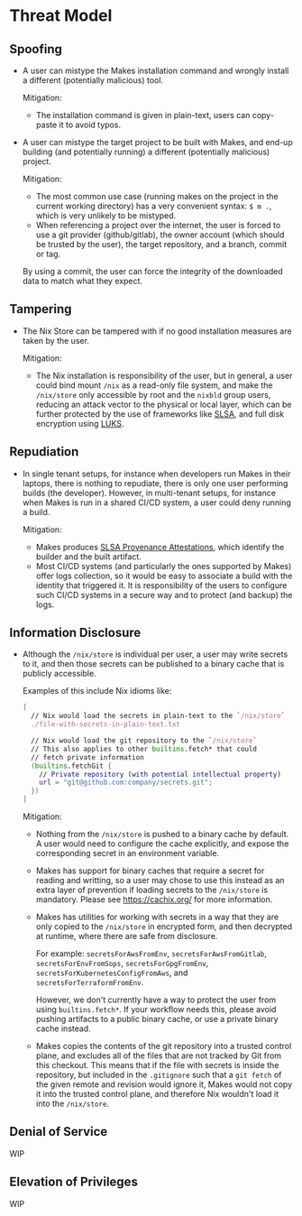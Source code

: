# Threat Model

## Spoofing

- A user can mistype the Makes installation command
    and wrongly install a different (potentially malicious) tool.

    Mitigation:

    - The installation command is given in plain-text,
        users can copy-paste it to avoid typos.

- A user can mistype the target project to be built with Makes,
    and end-up building (and potentially running)
    a different (potentially malicious) project.

    Mitigation:

    - The most common use case
        (running makes on the project in the current working directory)
        has a very convenient syntax: `$ m .`,
        which is very unlikely to be mistyped.
    - When referencing a project over the internet,
        the user is forced to use a git provider (github/gitlab),
        the owner account (which should be trusted by the user),
        the target repository,
        and a branch, commit or tag.

    By using a commit,
    the user can force the integrity of the downloaded data
    to match what they expect.

## Tampering

- The Nix Store can be tampered with
    if no good installation measures are taken by the user.

    Mitigation:

    - The Nix installation is responsibility of the user,
        but in general,
        a user could bind mount `/nix` as a read-only file system,
        and make the `/nix/store` only accessible by root
        and the `nixbld` group users,
        reducing an attack vector to the physical or local layer,
        which can be further protected
        by the use of frameworks like [SLSA](https://slsa.dev/),
        and full disk encryption using [LUKS](https://en.wikipedia.org/wiki/LUKS).

## Repudiation

- In single tenant setups,
    for instance when developers run Makes in their laptops,
    there is nothing to repudiate,
    there is only one user performing builds (the developer).
    However,
    in multi-tenant setups,
    for instance when Makes is run in a shared CI/CD system,
    a user could deny running a build.

    Mitigation:

    - Makes produces
        [SLSA Provenance Attestations](https://slsa.dev/provenance/v0.2),
        which identify the builder and the built artifact.
    - Most CI/CD systems
        (and particularly the ones supported by Makes)
        offer logs collection,
        so it would be easy to associate a build
        with the identity that triggered it.
        It is responsibility of the users
        to configure such CI/CD systems
        in a secure way and to protect (and backup) the logs.

## Information Disclosure

- Although the `/nix/store` is individual per user,
    a user may write secrets to it,
    and then those secrets can be published to a binary cache
    that is publicly accessible.

    Examples of this include Nix idioms like:

    ```nix
    [
      // Nix would load the secrets in plain-text to the `/nix/store`
      ./file-with-secrets-in-plain-text.txt

      // Nix would load the git repository to the `/nix/store`
      // This also applies to other builtins.fetch* that could
      // fetch private information
      (builtins.fetchGit {
        // Private repository (with potential intellectual property)
        url = "git@github.com:company/secrets.git";
      })
    ]
    ```

    Mitigation:

    - Nothing from the `/nix/store`
        is pushed to a binary cache by default.
        A user would need to configure the cache explicitly,
        and expose the corresponding secret
        in an environment variable.
    - Makes has support for binary caches
        that require a secret for reading and writting,
        so a user may chose to use this instead
        as an extra layer of prevention
        if loading secrets to the `/nix/store` is mandatory.
        Please see <https://cachix.org/> for more information.
    - Makes has utilities for working with secrets in a way
        that they are only copied to the `/nix/store`
        in encrypted form,
        and then decrypted at runtime,
        where there are safe from disclosure.

        For example:
        `secretsForAwsFromEnv`,
        `secretsForAwsFromGitlab`,
        `secretsForEnvFromSops`,
        `secretsForGpgFromEnv`,
        `secretsForKubernetesConfigFromAws`, and
        `secretsForTerraformFromEnv`.

        However, we don't currently have a way to protect the user
        from using `builtins.fetch*`.
        If your workflow needs this,
        please avoid pushing artifacts to a public binary cache,
        or use a private binary cache instead.

    - Makes copies the contents of the git repository
        into a trusted control plane,
        and excludes all of the files
        that are not tracked by Git
        from this checkout.
        This means that if the file with secrets is inside the repository,
        but included in the `.gitignore`
        such that a `git fetch` of the given remote and revision
        would ignore it,
        Makes would not copy it into the trusted control plane,
        and therefore Nix wouldn't load it into the `/nix/store`.

## Denial of Service

WIP

## Elevation of Privileges

WIP
